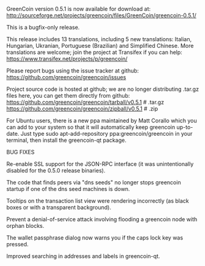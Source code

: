 GreenCoin version 0.5.1 is now available for download at:
http://sourceforge.net/projects/greencoin/files/GreenCoin/greencoin-0.5.1/

This is a bugfix-only release.

This release includes 13 translations, including 5 new translations:
Italian, Hungarian, Ukranian, Portuguese (Brazilian) and Simplified Chinese.
More translations are welcome; join the project at Transifex if you can help:
https://www.transifex.net/projects/p/greencoin/

Please report bugs using the issue tracker at github:
https://github.com/greencoin/greencoin/issues

Project source code is hosted at github; we are no longer
distributing .tar.gz files here, you can get them
directly from github:
https://github.com/greencoin/greencoin/tarball/v0.5.1  # .tar.gz
https://github.com/greencoin/greencoin/zipball/v0.5.1  # .zip

For Ubuntu users, there is a new ppa maintained by Matt Corallo which
you can add to your system so that it will automatically keep
greencoin up-to-date.  Just type
sudo apt-add-repository ppa:greencoin/greencoin
in your terminal, then install the greencoin-qt package.


BUG FIXES

Re-enable SSL support for the JSON-RPC interface (it was unintentionally
disabled for the 0.5.0 release binaries).

The code that finds peers via "dns seeds" no longer stops greencoin startup
if one of the dns seed machines is down.

Tooltips on the transaction list view were rendering incorrectly (as black boxes
or with a transparent background).

Prevent a denial-of-service attack involving flooding a greencoin node with
orphan blocks.

The wallet passphrase dialog now warns you if the caps lock key was pressed.

Improved searching in addresses and labels in greencoin-qt.
